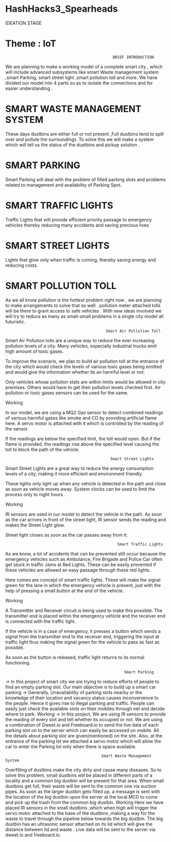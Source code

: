 # HashHacks3_Spearheads
IDEATION STAGE
# Theme : IoT 
                                                   BRIEF INTRODUCTION

We are planning to make a working  model  of a complete smart city , which will include advanced subsystems like smart Waste management system ,smart Parking, smart street light ,smart pollution toll and more. We have divided our model into 4 parts so as to isolate the connections and for easier understanding .

# SMART WASTE MANAGEMENT SYSTEM 

These days dustbins are either full or not present ,Full dustbins tend to spill over and pollute the surroundings .To solve this we will make a system which will tell us the status of the dustbins and pickup solution . 

# SMART PARKING 

Smart Parking will deal with the problem of filled parking slots and problems related to management and availability of Parking Spot.

# SMART TRAFFIC LIGHTS

Traffic Lights that will provide efficient priority passage to emergency vehicles thereby reducing many accidents and saving precious lives


# SMART STREET LIGHTS

Lights that glow only when traffic is coming, thereby saving energy and reducing costs.

# SMART POLLUTION TOLL 

As we all know pollution is the hottest problem right now , we are planning to make arrangements to solve that as well . pollution meter attached tolls will be there to grant access to safe vehicles . 
With new ideas involved we will try to reduce as many as small-small problems in a single city model all futuristic.







 







                                                Smart Air Pollution Toll 

Smart Air Pollution tolls are a unique way to reduce the ever increasing pollution levels of a city. Many vehicles, especially industrial trucks emit high amount of toxic gases. 

To improve the scenario, we plan to build air pollution toll at the entrance of the city which would check the levels of various toxic gases being emitted and would give the information whether its an harmful level or not. 

Only vehicles whose pollution stats are within limits would be allowed in city premises. Others would have to get their pollution levels checked first. Air pollution or toxic gases sensors can be used for the same.

Working

In our model, we are using a MQ2 Gas sensor to detect combined readings of various harmful gases like smoke and CO by providing artificial flame here. A servo motor is attached with it which is controlled by the reading of the sensor. 

If the readings are below the specified limit, the toll would open. But if the flame is provided, the readings rise above the specified level causing the toll to block the path of the vehicle.


                                                  Smart Street Lights

Smart Street Lights are a great way to reduce the energy consumption levels of a city, making it more efficient and environment friendly.

These lights only light up when any vehicle is detected in the path and close as soon as vehicle moves away. System clocks can be used to limit the process only to night hours .

Working

IR sensors are used in our model to detect the vehicle in the path. 
As soon as the car arrives in front of the street light, IR sensor sends the reading and makes the Street Light glow.

Street light closes as soon as the car passes away from it.


                                                     Smart Traffic Lights

As we know, a lot of accidents that can be prevented still occur because the emergency vehicles such as Ambulance, Fire Brigade and Police Car often get stuck in traffic Jams at Red Lights.
These can be easily prevented if these vehicles are allowed an easy passage through these red lights.

Here comes are concept of smart  traffic lights.
These will make the signal green for the lane in which the emergency vehicle is present, just with the help of pressing a small button at the end of the vehicle.

Working

A Transmitter and Receiver circuit is being used to make this possible. The transmitter end is placed within the emergency vehicle and the receiver end is connected with the traffic light.

If the vehicle is in a case of emergency, it presses a button which sends a signal from the transmitter  end to the receiver end, triggering the input at traffic light thus making the signal green for the vehicle to pass as fast as possible. 

As soon as the button is released, traffic light returns to its normal functioning.

                                                        Smart Parking

-> In this project of smart city we are trying to reduce efforts of people to find an empty parking slot.
Our main objective is to build up a smart car parking
-> Generally,  Unavailability of parking slots nearby or the knowledge of their location and vacancy status causes inconvenience to the people. Hence it gives rise to illegal parking and traffic.
People can easily just check the available slots on their mobiles through net and decide where to park.
     Working
-> In this project,  We are using IR sensors to provide the reading of every slot and tell whether its occupied or not.
We are using a combination of Dweet.io and Freeboard.io to send the live data of each parking slot on to the server which can easily be accessed on mobile. All the details about parking slot are given(mentioned) on the site.
Also, at the entrance of the parking lot we attached a servo motor which will allow the car to enter the Parking lot only when there is space available.

                                              Smart Waste Management System
                                              
Overfilling of dustbins make the city dirty and cause many diseases. So to solve this problem, small dustbins will be placed in different parts of a locality and a common big dustbin will be present for that area.
 When small dustbins get full, their waste will be sent to the common one via suction pipes. As soon as the larger dustbin gets filled up, a message is sent with the location of the big dustbin  upon the server at the local MCD to come and pick up the trash from the common big dustbin.
Working
Here we have placed IR sensors in the small dustbins ,which when high will trigger the servo motor attached to the base of the dustbins ,making a way for the waste to travel through the pipeline below towards the big dustbin. 
The big dustbin has an ultrasonic sensor attached on its lid which will give the distance between lid and waste . Live data will be sent to the server via dweet.io and freeboard.io. 
